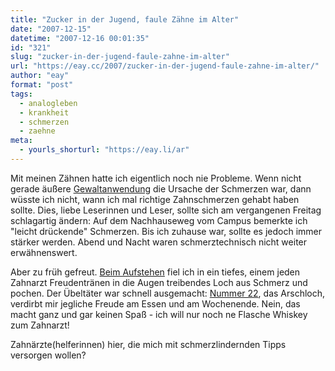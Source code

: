 ```yaml
---
title: "Zucker in der Jugend, faule Zähne im Alter"
date: "2007-12-15"
datetime: "2007-12-16 00:01:35"
id: "321"
slug: "zucker-in-der-jugend-faule-zahne-im-alter"
url: "https://eay.cc/2007/zucker-in-der-jugend-faule-zahne-im-alter/"
author: "eay"
format: "post"
tags:
  - analogleben
  - krankheit
  - schmerzen
  - zaehne
meta:
  - yourls_shorturl: "https://eay.li/ar"
---
```


Mit meinen Zähnen hatte ich eigentlich noch nie Probleme. Wenn nicht gerade äußere [Gewaltanwendung](//eay.cc/2007/saturday-night-adventure/) die Ursache der Schmerzen war, dann wüsste ich nicht, wann ich mal richtige Zahnschmerzen gehabt haben sollte. Dies, liebe Leserinnen und Leser, sollte sich am vergangenen Freitag schlagartig ändern: Auf dem Nachhauseweg vom Campus bemerkte ich "leicht drückende" Schmerzen. Bis ich zuhause war, sollte es jedoch immer stärker werden. Abend und Nacht waren schmerztechnisch nicht weiter erwähnenswert.

Aber zu früh gefreut. [Beim Aufstehen](http://twitter.com/Eay/statuses/503082592) fiel ich in ein tiefes, einem jeden Zahnarzt Freudentränen in die Augen treibendes Loch aus Schmerz und pochen. Der Übeltäter war schnell ausgemacht: [Nummer 22](http://de.wikipedia.org/wiki/Zahn#Zahlencode_der_Z.C3.A4hne_-_Das_F.D.I-Schema), das Arschloch, verdirbt mir jegliche Freude am Essen und am Wochenende. Nein, das macht ganz und gar keinen Spaß - ich will nur noch ne Flasche Whiskey zum Zahnarzt!

Zahnärzte(helferinnen) hier, die mich mit schmerzlindernden Tipps versorgen wollen?
